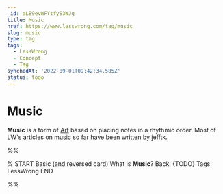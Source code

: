 ```yaml
---
_id: aLB9evWFYtfyS3WJg
title: Music
href: https://www.lesswrong.com/tag/music
slug: music
type: tag
tags:
  - LessWrong
  - Concept
  - Tag
synchedAt: '2022-09-01T09:42:34.585Z'
status: todo
---
```


# Music

**Music** is a form of [Art](Art.md) based on placing notes in a rhythmic order. Most of LW's articles on music so far have been written by jefftk.


%%

% START
Basic (and reversed card)
What is **Music**?
Back: {TODO}
Tags: LessWrong
END
<!--ID: 1663156988354-->


%%
	
